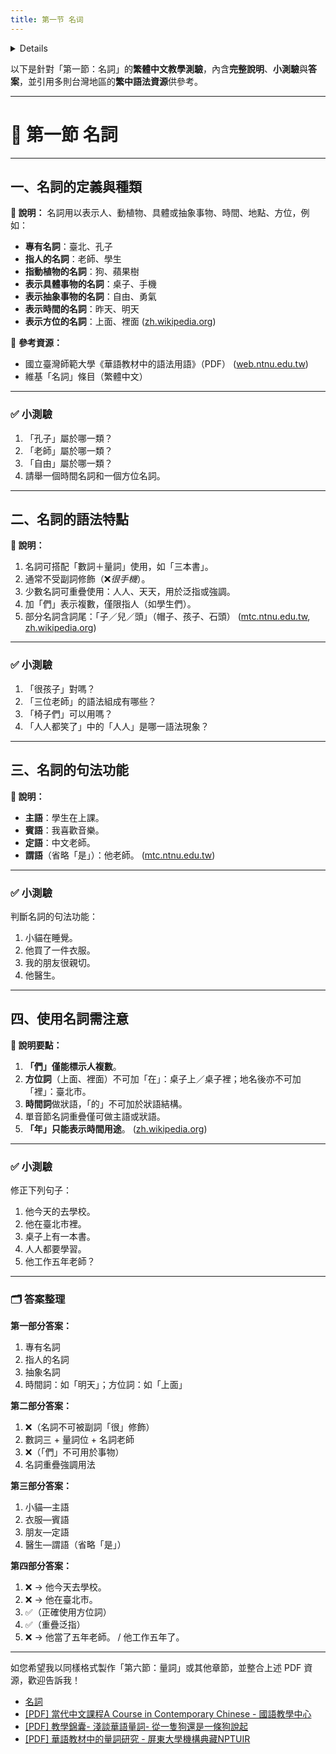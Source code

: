 ```yaml
---
title: 第一节 名词
---
```


<details>

```md

# 第一节 名词

## 一，名词的定义和种类

- 专有名词
- 指人的名词
- 指动植物的名词
- 表示具体事物的名词
- 表示抽象事物的名词
- 表示时间的名词
- 表示方位的名词

## 二，名词的语法特点

### （一）เติมคำบอกจำนวนและคำลักษณะนามได้

### （二）ทั่วไปไม่สามารถใช้คำกริยาวิเศษณ์ขยายได้

### （三）เพียงบางคำที่คำลักษณะนามซ้ำคำได้

### （四）~们

### （五）~子，~儿，~头

## 三，名词的用途

### (一) 做主语

### (二) 做宾语

### (三) 做定语

### (四) 做谓语

## 四，使用名词时需要注意的几个问题

### (一) 们

### (二) 关于时间词

### (三) 关于方位词

1. คำบอกทิศทาง คือ
2. การใช้คำบอกทิศทาง
   1. a table with rows 单音节; and columns 双音节 using 边，面，以，之，others
3. ข้อควรระวัง
   1. ~里，~上
   2. 里（边） เพื่อแสดงความหมาย 在... 里边
      1. หลังชื่อทางภูมิศาสตร์ ไม่ต้องใช้
      2. หลังคำนามแสดงสิ่งของ ต้องใช้
   3. คำบอกทิศทาง ไม่ต้องใช้ 在
   4. 以前，以后
      1. เป็นบทขยายกริยา
      2. เป็นบทขยายนาม
      3. ด้านหน้ามีบทนามขยายได้

### (四) คำเสริมโครงสร้าง 的

1. บทขยายนามต้องวางไว้หน้าคำหลักที่ถูกขยาย
2. ด้านหลังบทขยายนามที่เป็นคำนามแสดงความเป็นเจ้าของ จะต้องใช้ 的
3. เมื่อคำบอกเวลา และคำบอกทิศทาง ทำหน้าที่เป็นบทขยายนาม จะต้องใช้ 的

### (五) คำนามทำหน้าที่เป็นบทขยายกริยา

### (六) คำนามที่ทำหน้าที่เป็นบทกริยาได้โดยตรง

### (七) คำนามพยางค์เดี่ยวเมื่อซ้ำคำจะทำหน้าที่ได้เพียงบทประธานหรือบทขยายกริยาเท่านั้น

### (八) 年 ใช้แสดงเวลาเท่านั้น

```
</details>

以下是針對「第一節：名詞」的**繁體中文教學測驗**，內含**完整說明**、**小測驗**與**答案**，並引用多則台灣地區的**繁中語法資源**供參考。

---

# 🧠 第一節 名詞

---

## 一、名詞的定義與種類

**📝 說明：**
名詞用以表示人、動植物、具體或抽象事物、時間、地點、方位，例如：

* **專有名詞**：臺北、孔子
* **指人的名詞**：老師、學生
* **指動植物的名詞**：狗、蘋果樹
* **表示具體事物的名詞**：桌子、手機
* **表示抽象事物的名詞**：自由、勇氣
* **表示時間的名詞**：昨天、明天
* **表示方位的名詞**：上面、裡面 ([zh.wikipedia.org][1])

📘 **參考資源：**

* 國立臺灣師範大學《華語教材中的語法用語》（PDF） ([web.ntnu.edu.tw][2])
* 維基「名詞」條目（繁體中文）&#x20;

---

### ✅ 小測驗

1. 「孔子」屬於哪一類？
2. 「老師」屬於哪一類？
3. 「自由」屬於哪一類？
4. 請舉一個時間名詞和一個方位名詞。

---

## 二、名詞的語法特點

**📝 說明：**

1. 名詞可搭配「數詞＋量詞」使用，如「三本書」。
2. 通常不受副詞修飾（❌*很手機*）。
3. 少數名詞可重疊使用：人人、天天，用於泛指或強調。
4. 加「們」表示複數，僅限指人（如學生們）。
5. 部分名詞含詞尾：「子／兒／頭」（帽子、孩子、石頭） ([mtc.ntnu.edu.tw][3], [zh.wikipedia.org][1])

---

### ✅ 小測驗

1. 「很孩子」對嗎？
2. 「三位老師」的語法組成有哪些？
3. 「椅子們」可以用嗎？
4. 「人人都笑了」中的「人人」是哪一語法現象？

---

## 三、名詞的句法功能

**📝 說明：**

* **主語**：學生在上課。
* **賓語**：我喜歡音樂。
* **定語**：中文老師。
* **謂語**（省略「是」）：他老師。 ([mtc.ntnu.edu.tw][4])

---

### ✅ 小測驗

判斷名詞的句法功能：

1. 小貓在睡覺。
2. 他買了一件衣服。
3. 我的朋友很親切。
4. 他醫生。

---

## 四、使用名詞需注意

**📝 說明要點：**

1. **「們」僅能標示人複數**。
2. **方位詞**（上面、裡面）不可加「在」：桌子上／桌子裡；地名後亦不可加「裡」：臺北市。
3. **時間詞**做狀語，「的」不可加於狀語結構。
4. 單音節名詞重疊僅可做主語或狀語。
5. **「年」只能表示時間用途**。 ([zh.wikipedia.org][1])

---

### ✅ 小測驗

修正下列句子：

1. 他今天的去學校。
2. 他在臺北市裡。
3. 桌子上有一本書。
4. 人人都要學習。
5. 他工作五年老師？

---

### 🗂 答案整理

**第一部分答案：**

1. 專有名詞
2. 指人的名詞
3. 抽象名詞
4. 時間詞：如「明天」；方位詞：如「上面」

**第二部分答案：**

1. ❌（名詞不可被副詞「很」修飾）
2. 數詞三 + 量詞位 + 名詞老師
3. ❌（「們」不可用於事物）
4. 名詞重疊強調用法

**第三部分答案：**

1. 小貓—主語
2. 衣服—賓語
3. 朋友—定語
4. 醫生—謂語（省略「是」）

**第四部分答案：**

1. ❌ → 他今天去學校。
2. ❌ → 他在臺北市。
3. ✅（正確使用方位詞）
4. ✅（重疊泛指）
5. ❌ → 他當了五年老師。 / 他工作五年了。

---

如您希望我以同樣格式製作「第六節：量詞」或其他章節，並整合上述 PDF 資源，歡迎告訴我！

[1]: https://zh.wikipedia.org/wiki/%E8%87%BA%E7%81%A3%E5%8F%B0%E8%AA%9E%E7%BE%85%E9%A6%AC%E5%AD%97%E6%8B%BC%E9%9F%B3%E6%96%B9%E6%A1%88?utm_source=chatgpt.com "臺灣台語羅馬字拼音方案"
[2]: https://web.ntnu.edu.tw/~lchang/yufayongyu_2000.pdf?utm_source=chatgpt.com "[PDF] 華語教材中的語法用語 - 國立臺灣師範大學"
[3]: https://mtc.ntnu.edu.tw/upload_files/ebook/pdf/109.pdf?utm_source=chatgpt.com "[PDF] 目錄 - 國語教學中心"
[4]: https://mtc.ntnu.edu.tw/upload_files/ebook/pdf/53.pdf?utm_source=chatgpt.com "[PDF] Untitled - 國語教學中心"

- [名詞](https://zh.wikipedia.org/wiki/%E5%90%8D%E8%A9%9E?utm_source=chatgpt.com "名詞")
- [[PDF] 當代中文課程A Course in Contemporary Chinese - 國語教學中心](https://mtc.ntnu.edu.tw/upload_files/resource/download/Contemporary-Chinese/1.pdf?utm_source=chatgpt.com "[PDF] 當代中文課程A Course in Contemporary Chinese - 國語教學中心")
- [[PDF] 教學錦囊- 淺談華語量詞- 從一隻狗還是一條狗說起](https://tpl.ncl.edu.tw/NclService/pdfdownload?filePath=lV8OirTfsslWcCxIpLbUfvtkl6y56mnseBD2t_ICWKDOQMYoviKJpWZOK73_3WTa&imgType=Bn5sH4BGpJw%3D&key=f2Ow4yIldnNnKFVfucePgCp_lohHilDs0enBXP8bkPMeVVU9OyINO4qBZJhLTxWd&xmlId=0005859644&utm_source=chatgpt.com "[PDF] 教學錦囊- 淺談華語量詞- 從一隻狗還是一條狗說起")
- [[PDF] 華語教材中的量詞研究 - 屏東大學機構典藏NPTUIR](https://ir.nptu.edu.tw/bitstream/987654321/20547/1/108NPTU1612005-001.pdf?utm_source=chatgpt.com "[PDF] 華語教材中的量詞研究 - 屏東大學機構典藏NPTUIR")

